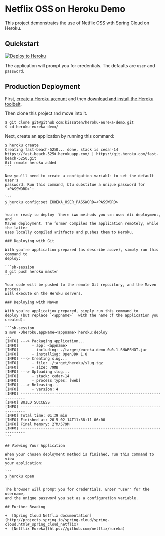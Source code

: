 # Netflix OSS on Heroku Demo

This project demonstrates the use of Netflix OSS with Spring Cloud on Heroku.

## Quickstart

[![Deploy to Heroku](https://www.herokucdn.com/deploy/button.png)](https://heroku.com/deploy)

The application will prompt you for credentials. The defaults are `user` and `password`.

## Production Deployment

First, [create a Heroku account](http://dashboard.heroku.com)
and then [download and install the Heroku toolbelt](http://toolbelt.heroku.com).

Then clone this project and move into it.

```
$ git clone git@github.com:kissaten/heroku-eureka-demo.git
$ cd heroku-eureka-demo/
```

Next, create an application by running this command:

````sh-session
$ heroku create
Creating fast-beach-5250... done, stack is cedar-14
https://fast-beach-5250.herokuapp.com/ | https://git.heroku.com/fast-beach-5250.git
Git remote heroku added
```

Now you'll need to create a configation variable to set the default user's
password. Run this command, btu substitue a unique password for `<PASSWORD>`:

```
$ heroku config:set EUREKA_USER_PASSWORD=<PASSWORD>
```

You're ready to deploy. There two methods you can use: Git deployment, and
Maven deployment. The former compiles the application remotely, while the latter
uses locally compiled aritfacts and pushes them to Heroku.

### Deploying with Git

With you're application prepared (as describe above), simply run this command to
deploy:

```sh-session
$ git push heroku master
```

Your code will be pushed to the remote Git repository, and the Maven process
will execute on the Heroku servers.

### Deploying with Maven

With you're application prepared, simply run this command to
deploy (but replace `<appname>`  with the name of the application you created):

```sh-session
$ mvn -Dheroku.appName=<appname> heroku:deploy
...
[INFO] ---> Packaging application...
[INFO]      - app: <appname>
[INFO]      - including: ./target/eureka-demo-0.0.1-SNAPSHOT.jar
[INFO]      - installing: OpenJDK 1.8
[INFO] ---> Creating slug...
[INFO]      - file: ./target/heroku/slug.tgz
[INFO]      - size: 79MB
[INFO] ---> Uploading slug...
[INFO]      - stack: cedar-14
[INFO]      - process types: [web]
[INFO] ---> Releasing...
[INFO]      - version: 4
[INFO] ------------------------------------------------------------------------
[INFO] BUILD SUCCESS
[INFO] ------------------------------------------------------------------------
[INFO] Total time: 01:29 min
[INFO] Finished at: 2015-02-14T11:38:11-06:00
[INFO] Final Memory: 27M/579M
[INFO] ------------------------------------------------------------------------
```

## Viewing Your Application

When your chosen deployment method is finished, run this command to view
your application:

```
$ heroku open
```

The browser will prompt you for credentials. Enter "user" for the username,
and the unique password you set as a configuration variable.

## Further Reading

+  [Spring Cloud Netflix documentation](http://projects.spring.io/spring-cloud/spring-cloud.html#_spring_cloud_netflix)
+  [Netflix Eureka](https://github.com/netflix/eureka)
